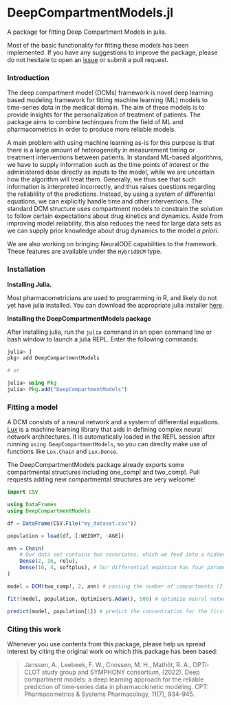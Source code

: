 # DeepCompartmentModels.jl

A package for fitting Deep Compartment Models in julia. 

Most of the basic functionality for fitting these models has been implemented. 
If you have any suggestions to improve the package, please do not hesitate to 
open an [issue](https://github.com/Janssena/DeepCompartmentModels.jl/issues/new) 
or submit a pull request. 

### Introduction

The deep compartment model (DCMs) framework is novel deep learning based 
modeling framework for fitting machine learning (ML) models to time-series data 
in the medical domain. The aim of these models is to provide insights for the 
personalization of treatment of patients. The package aims to combine techinques 
from the field of ML and pharmacometrics in order to produce more reliable models.

A main problem with using machine learning as-is for this purpose is that there 
is a large amount of heterogeneity in measurement timing or treatment 
interventions between patients. In standard ML-based algorithms, we have to 
supply information such as the time points of interest or the administered dose 
directly as inputs to the model, while we are uncertain how the algorithm will 
treat them. Generally, we thus see that such information is interpreted 
incorrectly, and thus raises questions regarding the reliablility of the 
predictions. Instead, by using a system of differential equations, we can 
explicitly handle time and other interventions. The standard DCM structure uses 
compartment models to constrain the solution to follow certain expectations 
about drug kinetics and dynamics. Aside from improving model reliability, this 
also reduces the need for large data sets as we can supply prior knowledge about 
drug dynamics to the model *a priori*.

We are also working on bringing NeuralODE capabilities to the framework. These 
features are available under the `HybridDCM` type.

### Installation

**Installing Julia.**

Most pharmacometricians are used to programming in R, and likely do not yet have 
julia installed. You can download the appropriate julia installer 
[here](https://julialang.org/downloads/).  


**Installing the DeepCompartmentModels package**

After installing julia, run the `julia` command in an open command line or bash 
window to launch a julia REPL. Enter the following commands:

```julia
julia> ]
pkg> add DeepCompartmentModels

# or 

julia> using Pkg
julia> Pkg.add("DeepCompartmentModels")
```

### Fitting a model

A DCM consists of a neural network and a system of differential 
equations. [Lux](https://lux.csail.mit.edu/stable/) is a machine learning 
library that aids in defining complex neural network architectures. It is 
automatically loaded in the REPL session after running 
`using DeepCompartmentModels`, so you can direclty make use of functions like 
`Lux.Chain` and `Lux.Dense`.

The DeepCompartmentModels package already exports some compartmental structures 
including one_comp! and two_comp!. Pull requests adding new compartmental 
structures are very welcome!

```julia
import CSV

using DataFrames
using DeepCompartmentModels

df = DataFrame(CSV.File("my_dataset.csv"))

population = load(df, [:WEIGHT, :AGE])

ann = Chain(
    # Our data set contains two covariates, which we feed into a hidden layer with 16 neurons
    Dense(2, 16, relu), 
    Dense(16, 4, softplus), # Our differential equation has four parameters
)

model = DCM(two_comp!, 2, ann) # passing the number of compartments (2) is necessary here.

fit!(model, population, Optimisers.Adam(), 500) # optimize neural network for 500 epochs

predict(model, population[1]) # predict the concentration for the first individual in the population.
```

### Citing this work

Whenever you use contents from this package, please help us spread interest by 
citing the original work on which this package has been based:

> Janssen, A., Leebeek, F. W., Cnossen, M. H., Mathôt, R. A., OPTI‐CLOT study group and SYMPHONY consortium, (2022). Deep compartment models: a deep learning approach for the reliable prediction of time‐series data in pharmacokinetic modeling. CPT: Pharmacometrics & Systems Pharmacology, 11(7), 934-945.
